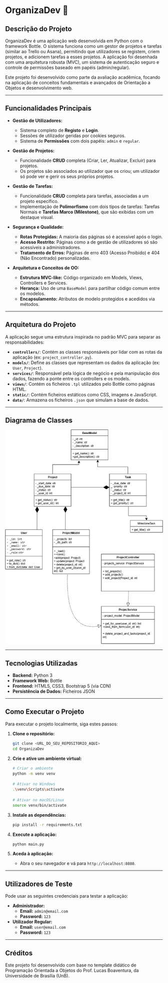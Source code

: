 # OrganizaDev 🚀

## Descrição do Projeto

OrganizaDev é uma aplicação web desenvolvida em Python com o framework Bottle. O sistema funciona como um gestor de projetos e tarefas (similar ao Trello ou Asana), permitindo que utilizadores se registem, criem projetos, e adicionem tarefas a esses projetos. A aplicação foi desenhada com uma arquitetura robusta (MVC), um sistema de autenticação seguro e controle de permissões baseado em papéis (admin/regular).

Este projeto foi desenvolvido como parte da avaliação acadêmica, focando na aplicação de conceitos fundamentais e avançados de Orientação a Objetos e desenvolvimento web.

---

## Funcionalidades Principais

* **Gestão de Utilizadores:**
    * Sistema completo de **Registo** e **Login**.
    * Sessões de utilizador geridas por cookies seguros.
    * Sistema de **Permissões** com dois papéis: `admin` e `regular`.

* **Gestão de Projetos:**
    * Funcionalidade **CRUD** completa (Criar, Ler, Atualizar, Excluir) para projetos.
    * Os projetos são associados ao utilizador que os criou; um utilizador só pode ver e gerir os seus próprios projetos.

* **Gestão de Tarefas:**
    * Funcionalidade **CRUD** completa para tarefas, associadas a um projeto específico.
    * Implementação de **Polimorfismo** com dois tipos de tarefas: Tarefas Normais e **Tarefas Marco (Milestone)**, que são exibidas com um destaque visual.

* **Segurança e Qualidade:**
    * **Rotas Protegidas:** A maioria das páginas só é acessível após o login.
    * **Acesso Restrito:** Páginas como a de gestão de utilizadores só são acessíveis a administradores.
    * **Tratamento de Erros:** Páginas de erro 403 (Acesso Proibido) e 404 (Não Encontrado) personalizadas.

* **Arquitetura e Conceitos de OO:**
    * **Estrutura MVC-like:** Código organizado em Models, Views, Controllers e Services.
    * **Herança:** Uso de uma `BaseModel` para partilhar código comum entre os modelos.
    * **Encapsulamento:** Atributos de modelo protegidos e acedidos via métodos.

---

## Arquitetura do Projeto

A aplicação segue uma estrutura inspirada no padrão MVC para separar as responsabilidades:

* **`controllers/`**: Contém as classes responsáveis por lidar com as rotas da aplicação (ex: `project_controller.py`).
* **`models/`**: Define as classes que representam os dados da aplicação (ex: `User`, `Project`).
* **`services/`**: Responsável pela lógica de negócio e pela manipulação dos dados, fazendo a ponte entre os controllers e os models.
* **`views/`**: Contém os ficheiros `.tpl` utilizados pelo Bottle como páginas HTML.
* **`static/`**: Contém ficheiros estáticos como CSS, imagens e JavaScript.
* **`data/`**: Armazena os ficheiros `.json` que simulam a base de dados.

---

## Diagrama de Classes

![Diagrama de Classes do OrganizaDev](diagrama-de-classes.png)

---

## Tecnologias Utilizadas
* **Backend:** Python 3
* **Framework Web:** Bottle
* **Frontend:** HTML5, CSS3, Bootstrap 5 (via CDN)
* **Persistência de Dados:** Ficheiros JSON

---

## Como Executar o Projeto

Para executar o projeto localmente, siga estes passos:

1.  **Clone o repositório:**
    ```bash
    git clone <URL_DO_SEU_REPOSITORIO_AQUI>
    cd OrganizaDev
    ```

2.  **Crie e ative um ambiente virtual:**
    ```bash
    # Criar o ambiente
    python -m venv venv

    # Ativar no Windows
    .\venv\Scripts\activate

    # Ativar no macOS/Linux
    source venv/bin/activate
    ```

3.  **Instale as dependências:**
    ```bash
    pip install -r requirements.txt
    ```

4.  **Execute a aplicação:**
    ```bash
    python main.py
    ```

5.  **Aceda à aplicação:**
    * Abra o seu navegador e vá para `http://localhost:8080`.

---

## Utilizadores de Teste

Pode usar as seguintes credenciais para testar a aplicação:

* **Administrador:**
    * **Email:** `admin@email.com`
    * **Password:** `123`
* **Utilizador Regular:**
    * **Email:** `user@email.com`
    * **Password:** `123`

---

## Créditos

Este projeto foi desenvolvido com base no template didático de Programação Orientada a Objetos do Prof. Lucas Boaventura, da Universidade de Brasília (UnB).